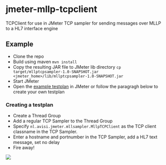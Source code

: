 jmeter-mllp-tcpclient
=====================

TCPClient for use in JMeter TCP sampler for sending messages over MLLP to a HL7 interface engine

## Example

- Clone the repo
- Build using maven `mvn install`
- Copy the resulting JAR file to JMeter lib directory `cp target/mllptcpsampler-1.0-SNAPSHOT.jar <jmeter_home>/lib/mllptcpsampler-1.0-SNAPSHOT.jar`
- Start JMeter
- Open the [example testplan](https://github.com/avisi/jmeter-mllp-tcpclient/blob/master/example/example_mllp_testplan.jmx) in JMeter or follow the paragragh below to create your own testplan

### Creating a testplan

- Create a Thread Group
- Add a regular TCP Sampler to the Thread Group 
- Specify `nl.avisi.jmeter.mllsampler.MllpTCPClient` as the TCP client classname in the TCP Sampler.
- Enter a hostname and portnumber in the TCP Sampler, add a HL7 text message, set no delay
- Fire away!

![](https://github.com/avisi/jmeter-mllp-tcpclient/blob/master/example/jmeter_screenshot.png)

